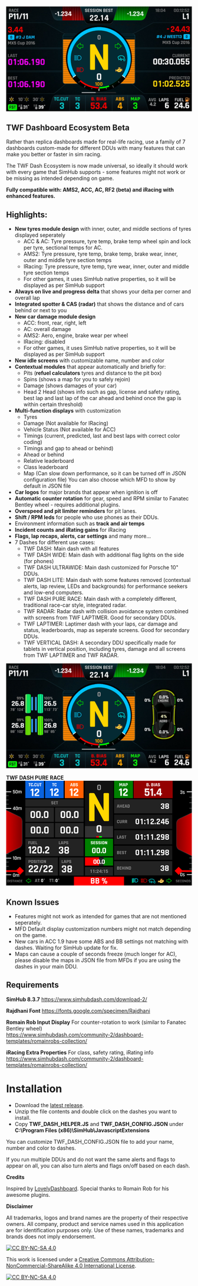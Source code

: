 

![TWF Dash Screenshot](https://raw.githubusercontent.com/hakanuzunoglu/TWF-Dash/main/documentation/img/twf_dash3.jpg)
## TWF Dashboard Ecosystem Beta

Rather than replica dashboards made for real-life racing, use a family of 7 dashboards custom-made for different DDUs with many features that can make you better or faster in sim racing. 

The TWF Dash Ecosystem is now made universal, so ideally it should work with every game that SimHub supports - some features might not work or be missing as intended depending on game.

**Fully compatible with: AMS2, ACC, AC, RF2 (beta) and iRacing with enhanced features.**

## Highlights:

 - **New tyres module design** with inner, outer, and middle sections of tyres displayed seperately
	 - ACC & AC: Tyre pressure, tyre temp, brake temp wheel spin and lock per tyre, sectional temps for AC.
	 - AMS2: Tyre pressure, tyre temp, brake temp, brake wear, inner, outer and middle tyre section temps
	 - IRacing: Tyre pressure, tyre temp, tyre wear, inner, outer and middle tyre section temps
	 - For other games, it uses SimHub native properties, so it will be displayed as per SimHub support
 - **Always on live and progress delta** that shows your delta per corner and overall lap
 - **Integrated spotter & CAS (radar)** that shows the distance and of cars behind or next to you
 - **New car damage module design**
	 - ACC: front, rear, right, left
	 - AC: overall damage
	 - AMS2: Aero, engine, brake wear per wheel
	 - IRacing: disabled
	 - For other games, it uses SimHub native properties, so it will be displayed as per SimHub support
 - **New idle screens** with customizable name, number and color
 - **Contextual modules** that appear automatically and briefly for:
	- Pits (**refuel calculators** tyres and distance to the pit box)
	- Spins (shows a map for you to safely rejoin)
	- Damage (shows damages of your car)
	- Head 2 Head (shows info such as gap, license and safety rating, best lap and last lap of the car ahead and behind once the gap is within certain threshold)
 - **Multi-function displays** with customization
	- Tyres
	- Damage (Not available for IRacing)
	- Vehicle Status (Not available for ACC)
	- Timings (current, predicted, last and best laps with correct color coding)
	- Timings and gap to ahead or behind)
	- Ahead or behind 
	- Relative leaderboard
	- Class leaderboard
	- Map (Can slow down performance, so it can be turned off in JSON configuration file)
	You can also choose which MFD to show by default in JSON file
 - **Car logos** for major brands that appear when ignition is off
 - **Automatic counter rotation** for gear, speed and RPM similar to Fanatec Bentley wheel - requires additional plugins.
 - **Overspeed and pit limiter reminders** for pit lanes. 
 - **Shift / RPM leds** for people who use phones as their DDUs.
 - Environment information such as **track and air temps**
 - **Incident counts and iRating gains** for iRacing
 - **Flags, lap recaps, alerts, car settings** and many more...
 -  7 Dashes for different use cases:
	 - TWF DASH: Main dash with all features
	 - TWF DASH WIDE: Main dash with additional flag lights on the side (for phones)
	 - TWF DASH ULTRAWIDE: Main dash customized for Porsche 10" DDUs.
	 - TWF DASH LITE: Main dash with some features removed (contextual alerts, lap review, LEDs and backgrounds) for performance seekers and low-end computers.
	 - TWF DASH PURE RACE: Main dash with a completely different, traditional race-car style, integrated radar.
	 - TWF RADAR: Radar dash with collision avoidance system combined with screens from TWF LAPTIMER. Good for secondary DDUs.
	 - TWF LAPTIMER: Laptimer dash with your laps, car damage and status, leaderboards, map as seperate screens. Good for secondary DDUs.
	 - TWF VERTICAL DASH: A secondary DDU specifically made for tablets in vertical position, including tyres, damage and all screens from TWF LAPTIMER and TWF RADAR.
	 
![TWF Dash Screenshot](https://raw.githubusercontent.com/hakanuzunoglu/TWF-Dash/main/documentation/img/twf_dash2.jpg)

**TWF DASH PURE RACE**
![TWF Dash Screenshot](https://raw.githubusercontent.com/hakanuzunoglu/TWF-Dash/main/documentation/img/twf-pure-race.png)

## **Known Issues**

 - Features might not work as intended for games that are not mentioned
   seperately. 
 - MFD Default display customization numbers might not match depending on the game.
 - New cars in ACC 1.9 have some ABS and BB settings not matching with dashes. Waiting for SimHub update for fix.
 - Maps can cause a couple of seconds freeze (much longer for AC), please disable the maps in JSON file from MFDs if you are using the dashes in your main DDU.

## Requirements

**SimHub 8.3.7** 
https://www.simhubdash.com/download-2/

**Rajdhani Font**
https://fonts.google.com/specimen/Rajdhani

**Romain Rob Input Display**
For counter-rotation to work (similar to Fanatec Bentley wheel)\
https://www.simhubdash.com/community-2/dashboard-templates/romainrobs-collection/

**iRacing Extra Properties**
For class, safety rating, iRating info
https://www.simhubdash.com/community-2/dashboard-templates/romainrobs-collection/

# Installation

- Download the [latest release](https://github.com/hakanuzunoglu/TWF-Dash/releases/). 
- Unzip the file contents and double click on the dashes you want to install. 
- Copy **TWF_DASH_HELPER.JS** and **TWF_DASH_CONFIG.JSON** under **C:\Program Files (x86)\SimHub\JavascriptExtensions**


You can customize TWF_DASH_CONFIG.JSON file to add your name, number and color to dashes.

If you run multiple DDUs and do not want the same alerts and flags to appear on all, you can also turn alerts and flags on/off based on each dash.

**Credits**

Inspired by [LovelyDashboard](https://github.com/cdemetriadis/lovely-dashboard).
Special thanks to Romain Rob for his awesome plugins.


**Disclaimer**

All trademarks, logos and brand names are the property of their respective owners. All company, product and service names used in this application are for identification purposes only. Use of these names, trademarks and brands does not imply endorsement.

[![CC BY-NC-SA 4.0][cc-by-nc-sa-shield]][cc-by-nc-sa]

This work is licensed under a
[Creative Commons Attribution-NonCommercial-ShareAlike 4.0 International License][cc-by-nc-sa].

[![CC BY-NC-SA 4.0][cc-by-nc-sa-image]][cc-by-nc-sa]

[cc-by-nc-sa]: http://creativecommons.org/licenses/by-nc-sa/4.0/
[cc-by-nc-sa-image]: https://licensebuttons.net/l/by-nc-sa/4.0/88x31.png
[cc-by-nc-sa-shield]: https://img.shields.io/badge/License-CC%20BY--NC--SA%204.0-lightgrey.svg
